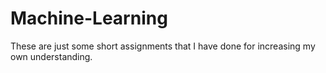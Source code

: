 # Machine-Learning
These are just some short assignments that I have done for increasing my own understanding.
